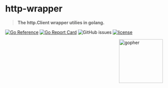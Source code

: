 # http-wrapper

> **The http.Client wrapper utilies in golang.**

[![Go Reference](https://pkg.go.dev/badge/github.com/Planxnx/http-wrapper.svg)](https://pkg.go.dev/github.com/Planxnx/http-wrapper)
[![Go Report Card](https://goreportcard.com/badge/github.com/Planxnx/http-wrapper)](https://goreportcard.com/report/github.com/Planxnx/http-wrapper)
![GitHub issues](https://img.shields.io/github/issues/Planxnx/http-wrapper)
[![license](https://img.shields.io/badge/license-MIT-green.svg)](https://github.com/Planxnx/http-wrapper/blob/main/LICENSE)

<img  align="right" src="https://user-images.githubusercontent.com/37617738/120122855-b1cb0800-c1d5-11eb-9502-8d64bb275337.png" height="140" alt="gopher" />
